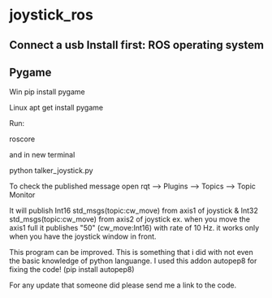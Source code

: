 # joystick_ros
Connect a usb 
Install first:
ROS operating system
-----------------------------------
Pygame
-----------------------------------
Win
pip install pygame

Linux
apt get install pygame

Run:

roscore

and in new terminal

python talker_joystick.py

To check the published message open rqt --> Plugins --> Topics --> Topic Monitor

It will publish Int16 std_msgs(topic:cw_move) from axis1 of joystick & Int32 std_msgs(topic:cw_move) from axis2 of joystick
ex. when you move the axis1 full it publishes "50" (cw_move:Int16) with rate of 10 Hz.
it works only when you have the joystick window in front.

This program can be improved. This is something that i did with not even the basic knowledge of python languange. 
I used this addon autopep8 for fixing the code! (pip install autopep8)

For any update that someone did please send me a link to the code.
